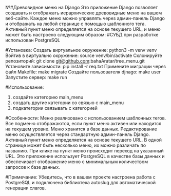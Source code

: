 №#Древовидное меню на Django
Это приложение Django позволяет создавать и отображать иерархические древовидные меню на вашем веб-сайте. Каждое меню можно управлять через админ-панель Django и отображать на любой странице с помощью шаблонного тега. Активный пункт меню определяется на основе текущего URL, и меню может быть настроено следующим образом:
#СУБД при разработке использован PostgreSQL

#Установка:
  Создать виртуальное окружение: python3 -m venv venv
  Войтив в виртуально окружение: source venv/bin/activate
  Склонируйте репозиторий: git clone git@github.com:bahaAratar/tree_menu.git
  Установите зависимости: pip install -r req.txt
  Примените миграции через файл Makefile: make migrate
  Создайте пользователя djnago: make user
  Запустите сервер: make run

#Использование:
  1) создайте категорию main_menu
  2) создать другие категории со связью с main_menu
  3) подкатегории связывать с категорией

#Особенности:
  Меню реализовано с использованием шаблонных тегов.
  Все подменю отображаются, если пункт меню активен или находится на текущем уровне.
  Меню хранится в базе данных.
  Редактирование меню осуществляется через стандартную админ-панель Django.
  Активный пункт меню определяется на основе текущего URL.
  В одной странице может быть несколько меню, их можно различать по названию.
  При клике на пункт меню происходит переход на указанный URL.
  Это приложение использует PostgreSQL в качестве базы данных и обеспечивает отображение меню с минимальным количеством запросов к базе данных.

#Примечание: Убедитесь, что в вашем проекте настроена работа с PostgreSQL и подключена библиотека autoslug для автоматической генерации слагов.

